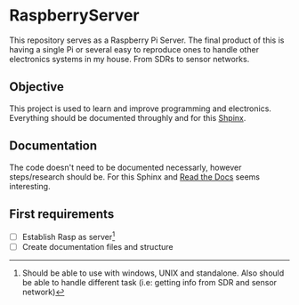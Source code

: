 # RaspberryServer

This repository serves as a Raspberry Pi Server. The final product of this is having a single Pi or several easy to reproduce ones to handle other electronics systems in my house. From SDRs to sensor networks.

## Objective

This project is used to learn and improve programming and electronics. Everything should be documented throughly and for this [Shpinx](https://github.com/guilhermetheis/RaspberryServer.git). 

## Documentation

The code doesn't need to be documented necessarly, however steps/research should be. For this Sphinx and [Read the Docs](https://docs.readthedocs.io/en/stable/intro/getting-started-with-sphinx.html) seems interesting.

## First requirements

- [ ] Establish Rasp as server[^1]
- [ ] Create documentation files and structure

[^1]: Should be able to use with windows, UNIX and standalone. Also should be able to handle different task (i.e: getting info from SDR and sensor network)
